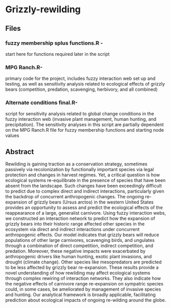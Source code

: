 # Grizzly-rewilding

## Files
### fuzzy membership splus functions.R - 
start here for functions required later in the script
### MPG Ranch.R- 
primary code for the project, includes fuzzy interaction web set up and testing, as well as sensitivity analysis related to ecological effects of grizzly bears (competition, predation, scavenging, herbivory, and all combined)
### Alternate conditions final.R- 
script for sensitivity analysis related to global change conditions in the fuzzy interaction web (invasive plant management, human hunting, and precipitation). The sensitivity analyses in this script are partially dependent on the MPG Ranch.R file for fuzzy membership functions and starting node values

## Abstract
Rewilding is gaining traction as a conservation strategy, sometimes passively via recolonization by functionally important species via legal protection and changes in harvest regimes. Yet, a critical question is how ecological systems re-equilibrate in the presence of species that have been absent from the landscape. Such changes have been exceedingly difficult to predict due to complex direct and indirect interactions, particularly given the backdrop of concurrent anthropogenic changes. The ongoing re-expansion of grizzly bears (Ursus arctos) in the western United States provides an opportunity to assess and predict the ecological effects of the reappearance of a large, generalist carnivore. Using fuzzy interaction webs, we constructed an interaction network to predict how the expansion of grizzly bears into their historic range affected other species in the ecosystem via direct and indirect interactions under concurrent anthropogenic effects. Our model indicates that grizzly bears will reduce populations of other large carnivores, scavenging birds, and ungulates through a combination of direct competition, indirect competition, and predation. Moreover, these negative impacts were exacerbated by anthropogenic drivers like human hunting, exotic plant invasions, and drought (climate change). Other species like mesopredators are predicted to be less affected by grizzly bear re-expansion. These results provide a novel understanding of how rewilding may affect ecological systems through complex rewiring of interaction networks. They also indicate how the negative effects of carnivore range re-expansion on sympatric species could, in some cases, be ameliorated by management of invasive species and hunting. Our analytical framework is broadly applicable, facilitating prediction about ecological impacts of ongoing re-wilding around the globe.
